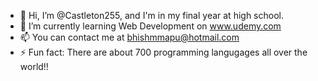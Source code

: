 - 👋 Hi, I’m @Castleton255, and I'm in my final year at high school.
- 🌱 I’m currently learning Web Development on www.udemy.com
- 📫 You can contact me at bhishmmapu@hotmail.com
- ⚡ Fun fact: There are about 700 programming langugages all over the world!!

